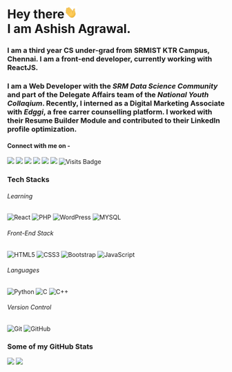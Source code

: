 # Hey there<img src="https://raw.githubusercontent.com/ashish-agr/ashish-agr/master/wave.gif" width="30px"><br>I am Ashish Agrawal.

### I am a third year CS under-grad from SRMIST KTR Campus, Chennai. I am a front-end developer, currently working with ReactJS. 
### I am a Web Developer with the _SRM Data Science Community_ and part of the Delegate Affairs team of the _National Youth Collaqium_. Recently, I interned as a Digital Marketing Associate with _Edggi_, a free carrer counselling platform. I worked with their Resume Builder Module and contributed to their LinkedIn profile optimization.

#### Connect with me on - 
[<img src="https://img.shields.io/badge/twitter-%231DA1F2.svg?&style=for-the-badge&logo=twitter&logoColor=white" />](https://twitter.com/agrawal__ashish) 
[<img src="https://img.shields.io/badge/linkedin-%230077B5.svg?&style=for-the-badge&logo=linkedin&logoColor=white" />](https://www.linkedin.com/in/ashish-agr/) 
[<img src = "https://img.shields.io/badge/instagram-%23E4405F.svg?&style=for-the-badge&logo=instagram&logoColor=white">](https://www.instagram.com/ashi.ish_agr/)
[<img src = "https://img.shields.io/badge/facebook-%231877F2.svg?&style=for-the-badge&logo=facebook&logoColor=white">](https://www.facebook.com/legend2303)
[<img src ="https://img.shields.io/badge/Email-Here-%23E4405F.svg?&style=for-the-badge&logo=&logoColor=white%22">](mailto:apagrawal2000@gmail.com)
[<img src ="https://img.shields.io/badge/Website-AD-%231877F2.svg?&style=for-the-badge&logo=&logoColor=white%22">](http://ashishagr.byethost15.com/)  ![Visits Badge](https://badges.pufler.dev/visits/ashish-agr/ashish-agr?style=for-the-badge )

### Tech Stacks

###### Learning
![React](https://img.shields.io/badge/-React-black?style=flat-square&logo=react)
![PHP](https://img.shields.io/badge/-PHP-black?style=flat-square&logo=PHP)
![WordPress](https://img.shields.io/badge/-WordPress-21759b?style=flat-square&logo=WordPress)
![MYSQL](https://img.shields.io/badge/-MYSQL-F29111?style=flat-square&logo=MYSQL)


###### Front-End Stack
![HTML5](https://img.shields.io/badge/-HTML5-E34F26?style=flat-square&logo=html5&logoColor=white)
![CSS3](https://img.shields.io/badge/-CSS3-1572B6?style=flat-square&logo=css3)
![Bootstrap](https://img.shields.io/badge/-Bootstrap-563D7C?style=flat-square&logo=bootstrap)
![JavaScript](https://img.shields.io/badge/-JavaScript-black?style=flat-square&logo=javascript)


###### Languages
![Python](https://img.shields.io/badge/-Python-black?style=flat-square&logo=Python)
![C](https://img.shields.io/badge/-C-E34A86?style=flat-square&logo=C)
![C++](https://img.shields.io/badge/-C++-00599C?style=flat-square&logo=C)


###### Version Control
![Git](https://img.shields.io/badge/-Git-black?style=flat-square&logo=git)
![GitHub](https://img.shields.io/badge/-GitHub-181717?style=flat-square&logo=github)

### Some of my GitHub Stats
<p>
    <img src="https://github-readme-stats.vercel.app/api?username=ashish-agr&show_icons=true&theme=dark&line_height=40">
    <img src="https://github-readme-stats.vercel.app/api/top-langs/?username=ashish-agr&theme=dark">
</p>

